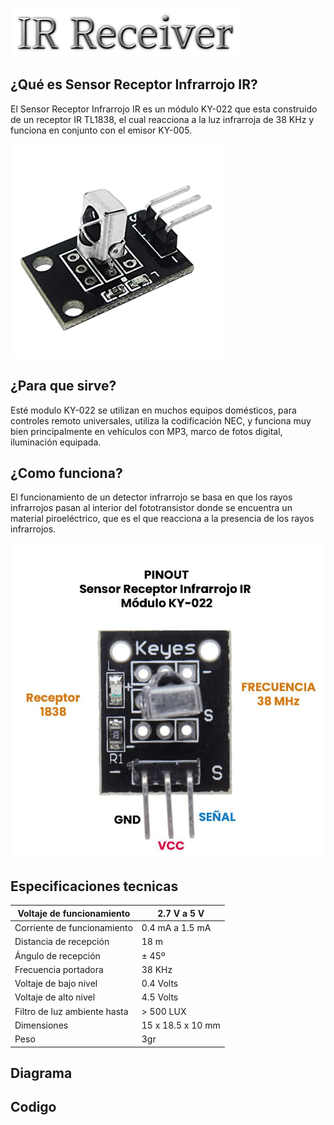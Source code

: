 
![Titulo](imagenIR.png)


## ¿Qué es Sensor Receptor Infrarrojo IR?
El Sensor Receptor Infrarrojo IR es un módulo KY-022 que esta construido de un receptor IR TL1838, el cual reacciona a la luz infrarroja de 38 KHz y funciona en conjunto con el emisor KY-005.

![](IR-Receiver.jpg)

## ¿Para que sirve?
Esté modulo KY-022 se utilizan en muchos equipos domésticos, para controles remoto universales, utiliza la codificación NEC, y funciona muy bien principalmente en vehículos con MP3, marco de fotos digital, iluminación equipada.

## ¿Como funciona?
El funcionamiento de un detector infrarrojo se basa en que los rayos infrarrojos pasan al interior del fototransistor donde se encuentra un material piroeléctrico, que es el que reacciona a la presencia de los rayos infrarrojos.

![](pinout.jpg)

## Especificaciones tecnicas 

| Voltaje de funcionamiento     | 2.7 V a 5 V                         |
|-------------------------------|-------------------------------------|
|Corriente de funcionamiento    | 0.4 mA a 1.5 mA                     |
|Distancia de recepción         | 18 m                                |
|Ángulo de recepción            | ± 45º                               |
|Frecuencia portadora           | 38 KHz                              |
|Voltaje de bajo nivel          | 0.4 Volts                           |
|Voltaje de alto nivel          | 4.5 Volts                           | 
|Filtro de luz ambiente hasta   | > 500 LUX                           |
|Dimensiones                    | 15 x 18.5 x 10 mm                   | 
| Peso                          | 3gr                                 |

## Diagrama

## Codigo
